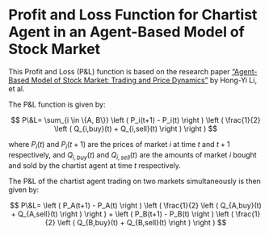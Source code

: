 

# **Profit and Loss Function for Chartist Agent in an Agent-Based Model of Stock Market**

This Profit and Loss (P&L) function is based on the research paper [“Agent-Based Model of Stock Market: Trading and Price Dynamics”](https://arxiv.org/abs/1702.01491) by Hong-Yi Li, et al.

The P&L function is given by:

$$
P\&L= \sum_{i \in \{A, B\}} \left ( P_i(t+1) - P_i(t) \right ) \left ( \frac{1}{2} \left ( Q_{i,buy}(t) + Q_{i,sell}(t) \right ) \right )
$$

where $P_i(t)$ and $P_i(t+1)$ are the prices of market $i$ at time $t$ and $t+1$ respectively, and $Q_{i,buy}(t)$ and $Q_{i,sell}(t)$ are the amounts of market $i$ bought and sold by the chartist agent at time $t$ respectively.

The P&L of the chartist agent trading on two markets simultaneously is then given by:

$$
P\&L= \left ( P_A(t+1) - P_A(t) \right ) \left ( \frac{1}{2} \left ( Q_{A,buy}(t) + Q_{A,sell}(t) \right ) \right ) + \left ( P_B(t+1) - P_B(t) \right ) \left ( \frac{1}{2} \left ( Q_{B,buy}(t) + Q_{B,sell}(t) \right ) \right )
$$